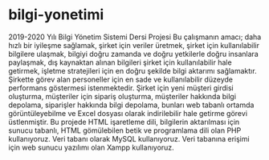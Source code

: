 # bilgi-yonetimi
 2019-2020 Yılı Bilgi Yönetim Sistemi Dersi Projesi  Bu çalışmanın amacı; daha hızlı bir iyileşme sağlamak, şirket için veriler üretmek, şirket için kullanılabilir bilgilere ulaşmak, bilgiyi doğru zamanda ve doğru yetkilerle doğru insanlara paylaşmak, dış kaynaktan alınan bilgileri şirket için kullanılabilir hale getirmek, işletme stratejileri için en doğru şekilde bilgi aktarımı sağlamaktır.	 Şirkette görev alan personeller için en sade ve kullanılabilir düzeyde performans göstermesi istenmektedir. Şirket için yeni müşteri girdisi oluşturma, müşteriler için sipariş oluşturma, müşteriler hakkında bilgi depolama, siparişler hakkında bilgi depolama, bunları web tabanlı ortamda görüntüleyebilme ve Excel dosyası olarak indirilebilir hale getirme görevi üstlenmiştir. Bu projede HTML işaretleme dili, bilgilerin aktarılması için sunucu tabanlı, HTML gömülebilen betik ve programlama dili olan PHP kullanıyoruz. Veri tabanı olarak MySQL kullanıyoruz. Veri tabanına erişimi için web sunucu yazılımı olan Xampp kullanıyoruz.
